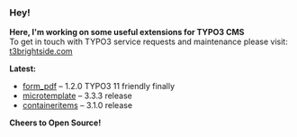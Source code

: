 ### Hey!

**Here, I'm working on some useful extensions for TYPO3 CMS**<br />To get in touch with TYPO3 service requests and maintenance please visit: [t3brightside.com](https://t3brightside.com)

**Latest:**<br />
- [form_pdf](https://github.com/t3brightside/form_pdf) – 1.2.0 TYPO3 11 friendly finally<br />
- [microtemplate](https://github.com/t3brightside/microtemplate) – 3.3.3 release<br />
- [containeritems](https://github.com/t3brightside/containeritems) – 3.1.0 release<br />

**Cheers to Open Source!**
